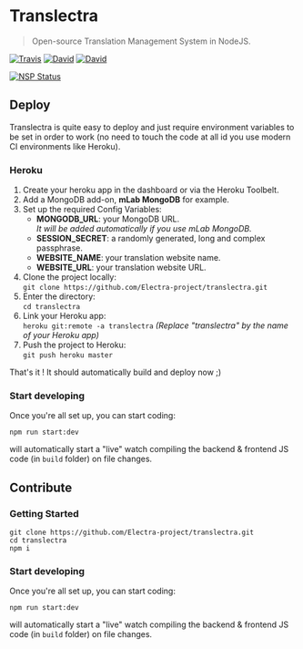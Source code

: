 # Translectra

> Open-source Translation Management System in NodeJS.

[![Travis](https://img.shields.io/travis/Electra-project/translectra.svg?style=flat-square)](https://travis-ci.org/Electra-project/translectra)
[![David](https://img.shields.io/david/Electra-project/translectra.svg?style=flat-square)](https://david-dm.org/Electra-project/translectra)
[![David](https://img.shields.io/david/dev/Electra-project/translectra.svg?style=flat-square)](https://david-dm.org/Electra-project/translectra)

[![NSP Status](https://nodesecurity.io/orgs/ivan-gabriele/projects/9a5931e7-b38c-4e64-9a6f-c832982ab133/badge)](https://nodesecurity.io/orgs/ivan-gabriele/projects/9a5931e7-b38c-4e64-9a6f-c832982ab133)

## Deploy

Translectra is quite easy to deploy and just require environment variables to be set in order to work (no need to touch the code at all id you use modern CI environments like Heroku).

### Heroku

1. Create your heroku app in the dashboard or via the Heroku Toolbelt.<br>
2. Add a MongoDB add-on, **mLab MongoDB** for example.<br>
3. Set up the required Config Variables:
    - **MONGODB_URL**: your MongoDB URL.<br>
      _It will be added automatically if you use mLab MongoDB._
    - **SESSION_SECRET**: a randomly generated, long and complex passphrase.
    - **WEBSITE_NAME**: your translation website name.
    - **WEBSITE_URL**: your translation website URL.<br>
4. Clone the project locally:<br>
   `git clone https://github.com/Electra-project/translectra.git`<br>
5. Enter the directory:<br>
   `cd translectra`<br>
6. Link your Heroku app:<br>
  `heroku git:remote -a translectra` _(Replace "translectra" by the name of your Heroku app)_<br>
7. Push the project to Heroku:<br>
   `git push heroku master`

That's it ! It should automatically build and deploy now ;)

### Start developing

Once you're all set up, you can start coding:

    npm run start:dev

will automatically start a "live" watch compiling the backend & frontend JS code (in `build` folder) on file changes.

## Contribute

### Getting Started

    git clone https://github.com/Electra-project/translectra.git
    cd translectra
    npm i

### Start developing

Once you're all set up, you can start coding:

    npm run start:dev

will automatically start a "live" watch compiling the backend & frontend JS code (in `build` folder) on file changes.
